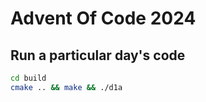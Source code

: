 # Advent Of Code 2024

## Run a particular day's code
```bash
cd build 
cmake .. && make && ./d1a
```
